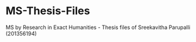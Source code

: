 # MS-Thesis-Files
MS by Research in Exact Humanities - Thesis files of Sreekavitha Parupalli (201356194)
